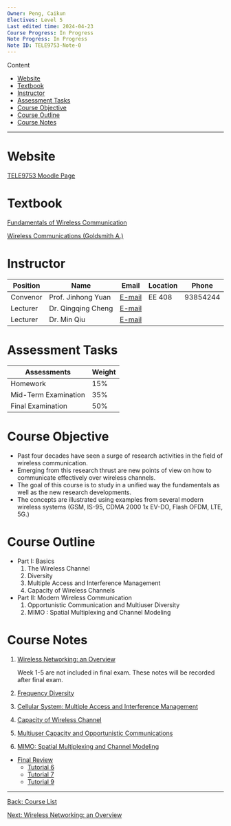 ```yaml
---
Owner: Peng, Caikun
Electives: Level 5
Last edited time: 2024-04-23
Course Progress: In Progress
Note Progress: In Progress
Note ID: TELE9753-Note-0
---
```


Content
- [Website](#website)
- [Textbook](#textbook)
- [Instructor](#instructor)
- [Assessment Tasks](#assessment-tasks)
- [Course Objective](#course-objective)
- [Course Outline](#course-outline)
- [Course Notes](#course-notes)
---

# Website

[TELE9753 Moodle Page](https://moodle.telt.unsw.edu.au/course/view.php?id=81774)

# Textbook

[Fundamentals of Wireless Communication](https://1drv.ms/b/s!AuXfaR2IFRyojEed89nnTOdmjRl9?e=Sxgnw2)

[Wireless Communications (Goldsmith A.)](https://1drv.ms/b/s!AuXfaR2IFRyojEggwFTwkJqIqkHv?e=qrDsYb)


# Instructor

| Position | Name               | Email                             | Location | Phone    |
| -------- | ------------------ | --------------------------------- | -------- | -------- |
| Convenor | Prof. Jinhong Yuan | [E-mail](mailto:j.yuan@unsw.edu.au)     | EE 408   | 93854244 |
| Lecturer | Dr. Qingqing Cheng | [E-mail](mailto:qingqing.cheng@unsw.edu.au) |          |          |
| Lecturer | Dr. Min Qiu        | [E-mail](mailto:min.qiu@unsw.edu.au)        |          |          |

# Assessment Tasks

| Assessments          | Weight |
| -------------------- | ------ |
| Homework             | 15%    |
| Mid-Term Examination | 35%    |
| Final Examination    | 50%    |

# Course Objective

- Past four decades have seen a surge of research activities in 
  the field of wireless communication.
- Emerging from this research thrust are new points of view on 
  how to communicate effectively over wireless channels. 
- The goal of this course is to study in a unified way the 
  fundamentals as well as the new research developments.
- The concepts are illustrated using examples from several 
  modern wireless systems (GSM, IS-95, CDMA 2000 1x EV-DO, 
  Flash OFDM, LTE, 5G.) 

# Course Outline

- Part I: Basics
  1. The Wireless Channel
  2. Diversity
  3. Multiple Access and Interference Management
  4. Capacity of Wireless Channels
- Part II: Modern Wireless Communication
  1. Opportunistic Communication and Multiuser Diversity
  2. MIMO : Spatial Multiplexing and Channel Modeling

# Course Notes 

1. [Wireless Networking: an Overview](1.%20TELE9753%20Wireless%20Networking%20-%20an%20Overview.md)

    Week 1-5 are not included in final exam. These notes will be recorded after final exam.

2. [Frequency Diversity](6.%20TELE9753%20Frequency%20Diversity.md) 
3. [Cellular System: Multiple Access and Interference Management](7.%20TELE9753%20Cellular%20System%20-%20Multiple%20Access%20and%20Interference%20Management.md)
4. [Capacity of Wireless Channel](8.%20TELE9753%20Capacity%20of%20Wireless%20Channel.md)
5. [Multiuser Capacity and Opportunistic Communications](9.%20TELE9753%20Multiuser%20Capacity%20and%20Opportunistic%20Communications.md)
6. [MIMO: Spatial Multiplexing and Channel Modeling](10.%20TELE9753%20MIMO%20-%20Spatial%20Multiplexing%20and%20Channel%20Modeling.md)

- [Final Review](TELE9753%20Final%20Review.md)
  - [Tutorial 6](xi.%20TELE9753%20TUT&HW%20-%206.md)
  - [Tutorial 7](xii.%20TELE9753%20TUT&HW%20-%207.md)
  - [Tutorial 9](iv.%20TELE9753%20TUT&HW%20-%209.md)

---
[Back: Course List](../../UNSW%20EE&T%20COURSE%20NOTES%20(8621-Telecommunications).md)

[Next: Wireless Networking: an Overview](1.%20TELE9753%20Wireless%20Networking%20-%20an%20Overview.md)
